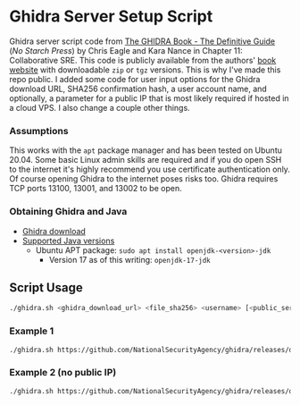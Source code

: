 # Ghidra Server Setup Script
Ghidra server script code from [The GHIDRA Book - The Definitive Guide](https://nostarch.com/GhidraBook) (*No Starch Press*) by Chris Eagle and Kara Nance in Chapter 11: Collaborative SRE.  This code is publicly available from the authors' [book website](https://ghidrabook.com/l) with downloadable `zip` or `tgz` versions.  This is why I've made this repo public.  I added some code for user input options for the Ghidra download URL, SHA256 confirmation hash, a user account name, and optionally, a parameter for a public IP that is most likely required if hosted in a cloud VPS.  I also change a couple other things.

### Assumptions
This works with the `apt` package manager and has been tested on Ubuntu 20.04.  Some basic Linux admin skills are required and if you do open SSH to the internet it's highly recommend you use certificate authentication only.  Of course opening Ghidra to the internet poses risks too.  Ghidra requires TCP ports 13100, 13001, and 13002 to be open.

### Obtaining Ghidra and Java
* [Ghidra download](https://github.com/NationalSecurityAgency/ghidra/releases)
* [Supported Java versions](https://htmlpreview.github.io/?https://github.com/NationalSecurityAgency/ghidra/blob/Ghidra_10.3.2_build/GhidraDocs/InstallationGuide.html#Requirements)
  * Ubuntu APT package: `sudo apt install openjdk-<version>-jdk`
      * Version 17 as of this writing: `openjdk-17-jdk`

## Script Usage
```bash
./ghidra.sh <ghidra_download_url> <file_sha256> <username> [<public_server_ip>]
```

### Example 1
```bash
./ghidra.sh https://github.com/NationalSecurityAgency/ghidra/releases/download/Ghidra_10.3.2_build/ghidra_10.3.2_PUBLIC_20230711.zip a658677a87d0be12ab65bd7962f471875b81a2dd2ea35d69cc3201555ca1bd6f user1 111.110.109.11
```

### Example 2 (no public IP)
```bash
./ghidra.sh https://github.com/NationalSecurityAgency/ghidra/releases/download/Ghidra_10.3.2_build/ghidra_10.3.2_PUBLIC_20230711.zip a658677a87d0be12ab65bd7962f471875b81a2dd2ea35d69cc3201555ca1bd6f user1
```
